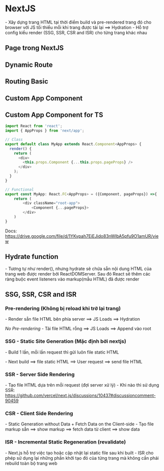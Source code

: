 # NextJS

\- Xây dựng trang HTML tại thời điểm build và pre-rendered trang đó cho browser với JS tối thiểu mỗi khi trang được tải lại ==> Hydration
\- Hỗ trợ config kiểu render (SSG, SSR, CSR and ISR) cho từng trang khác nhau

## Page trong NextJS

## Dynamic Route

## Routing Basic

## Custom App Component

## Custom App Component for TS

```ts
import React from 'react';
import { AppProps } from 'next/app';

// Class
export default class MyApp extends React.Component<AppProps> {
  render() {
    return (
      <div>
        <this.props.Component {...this.props.pageProps} />
      </div>
    );
  }
}

// Functional
export const MyApp: React.FC<AppProps> = ({Component, pageProps}) =>{
    return (
        <div className="root-app">
            <Component {...pageProps}>
        </div>
    )
}
```

Docs: https://drive.google.com/file/d/1YKvpah7EiEJido83nWIbA5pfu9O1amUR/view

## Hydrate function

\- Tương tự như render(), nhưng hydrate sẽ chứa sẵn nội dung HTML của trang web được render bởi ReactDOMServer. Sau đó React sẽ thêm các ràng buộc event listeners vào markup(mẫu HTML) đã được render

## SSG, SSR, CSR and ISR

### Pre-rendering (Không bị reload khi trở lại trang)

\- Render sẵn file HTML bên phía server ==> JS Loads ==> Hydration

_No Pre-rendering_
\- Tải file HTML rỗng ==> JS Loads ==> Append vào root

### SSG - Static Site Generation (Mặc định bởi nextjs) 

\- Build 1 lần, mỗi lần request thì gửi luôn file static HTML

\- Next build ==> file static HTML ==> User request ==> send file HTML

### SSR - Server Side Rendering

\- Tạo file HTML dựa trên mỗi request (đợi server xử lý)
\- Khi nào thì sử dụng SSR: https://github.com/vercel/next.js/discussions/10437#discussioncomment-90459

### CSR - Client Side Rendering

\- Static Generation without Data + Fetch Data on the Client-side
\- Tạo file markup sẵn ==> show markup ==> fetch data từ client ==> show data

### ISR - Incremental Static Regeneration (revalidate)

\- Next.js hỗ trợ việc tạo hoặc cập nhật lại static file sau khi built
\- ISR cho phép sử dụng lại những phần khởi tạo đó của từng trang mà không cần phải rebuild toàn bộ trang web
